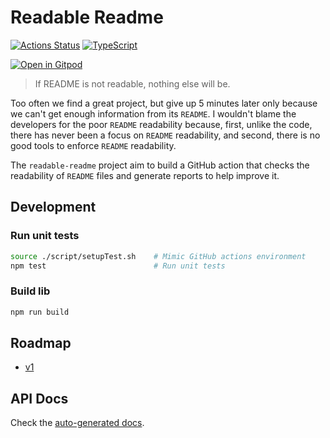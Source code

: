 # Readable Readme

[![Actions Status](https://github.com/tianhaoz95/readable-readme/workflows/PR%20Checks/badge.svg)](https://github.com/tianhaoz95/readable-readme/actions)
[![TypeScript](https://badges.frapsoft.com/typescript/awesome/typescript.png?v=101)](https://github.com/ellerbrock/typescript-badges/)

[![Open in Gitpod](https://gitpod.io/button/open-in-gitpod.svg)](https://gitpod.io/#github.com/tianhaoz95/readable-readme.git)

<!-- TODO(tianhaoz95): add project description -->
> If README is not readable, nothing else will be.

Too often we find a great project, but give up 5 minutes later only because we can't get enough information from its `README`. I wouldn't blame the developers for the poor `README` readability because, first, unlike the code, there has never been a focus on `README` readability, and second, there is no good tools to enforce `README` readability.

The `readable-readme` project aim to build a GitHub action that checks the readability of `README` files and generate reports to help improve it.

## Development

### Run unit tests

```bash
source ./script/setupTest.sh    # Mimic GitHub actions environment
npm test                        # Run unit tests
```

### Build lib

```bash
npm run build
```

## Roadmap

* [v1](./docs/v1-design-doc.md)

## API Docs

Check the [auto-generated docs](./docs/api/index.html).
